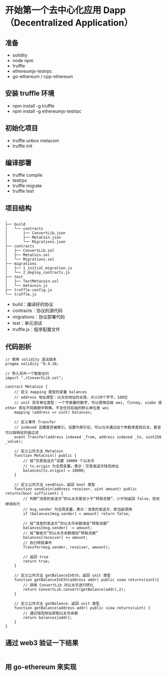 # 开始第一个去中心化应用 Dapp（Decentralized Application）

## 准备
* solidity
* node npm
* truffle
* ethereumjs-testrpc
* go-ethereum / cpp-ethereum
 
## 安装 truffle 环境
* npm install -g truffle
* npm install -g ethereumjs-testrpc

## 初始化项目
* truffle unbox metacoin
* truffle init

## 编译部署
* truffle compile
* testrpc
* truffle migrate
* truffle test

## 项目结构

```
.
├── build
│   └── contracts
│       ├── ConvertLib.json
│       ├── MetaCoin.json
│       └── Migrations.json
├── contracts
│   ├── ConvertLib.sol
│   ├── MetaCoin.sol
│   └── Migrations.sol
├── migrations
│   ├── 1_initial_migration.js
│   └── 2_deploy_contracts.js
├── test
│   ├── TestMetacoin.sol
│   └── metacoin.js
├── truffle-config.js
└── truffle.js
```

* build：编译好的协议
* contracts：协议的源代码
* migrations：协议部署代码
* test：单元测试
* truffle.js：程序配置文件

## 代码剖析

```
// 使用 solidity 语法版本
pragma solidity ^0.4.18;

// 导入另外一个智能合约
import "./ConvertLib.sol";

contract MetaCoin {
	// 定义 mapping 类型的变量 balances
	// address 地址类型：以太坊地址的长度，大小20个字节，160位
 	// unit 货币单位类型：一个字面量的数字，可以使用后缀 wei, finney, szabo 或 ether 来在不同面额中转换。不含任何后缀的默认单位是 wei
	mapping (address => uint) balances;

	// 定义事件 Transfer
	// indexed 设置是否被索引。设置为索引后，可以允许通过这个参数来查找日志，甚至可以按特定的值过滤
	event Transfer(address indexed _from, address indexed _to, uint256 _value);

	// 定义公共方法 MetaCoin
	function MetaCoin() public {
		// 给“交易发送方”设置 10000 个以太币
		// tx.origin 为全局变量，表示：交易发送方钱包地址
		balances[tx.origin] = 10000;
	}

	// 定义公共方法 sendCoin，返回 bool 类型
	function sendCoin(address receiver, uint amount) public returns(bool sufficient) {
		// 判断“消息的发送方”的以太币是否小于“转账总额”，小于则返回 false，否则继续执行
		// msg.sender 为全局变量，表示：消息的发送方，即当前调用
		if (balances[msg.sender] < amount) return false;
		
        // 给“消息的发送方”的以太币余额减去“转账总额”
		balances[msg.sender] -= amount;
		// 给“接收方”的以太币余额增加“转账总额”
		balances[receiver] += amount;
		// 执行转账事件
		Transfer(msg.sender, receiver, amount);

		// 返回 true
		return true;
	}

	// 定义公共方法 getBalanceInEth，返回 unit 类型
	function getBalanceInEth(address addr) public view returns(uint){
		// 调用 ConvertLib 对以太币进行转化
		return ConvertLib.convert(getBalance(addr),2);
	}

	// 定义公共方法 getBalance，返回 unit 类型
	function getBalance(address addr) public view returns(uint) {
		// 通过钱包地址获取以太币余额
		return balances[addr];
	}
}

```

## 通过 web3 验证一下结果

```
```


## 用 go-ethereum 来实现



